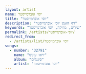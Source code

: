 ```yaml
---
layout: artist
name: יוסי אוברמייסטר
title: "יוסי אוברמייסטר"
description: "דף האמן יוסי אוברמייסטר"
keywords: "שירים, מוזיקה, יוסי אוברמייסטר"
permalink: /artists/יוסי-אוברמייסטר/
redirect_from:
  - /artists/list/יוסי אוברמייסטר
songs:
  - number: "32791"
    name: "יראו עינינו"
    album: "סינגלים"
    artist: "יוסי אוברמייסטר"
---
```

